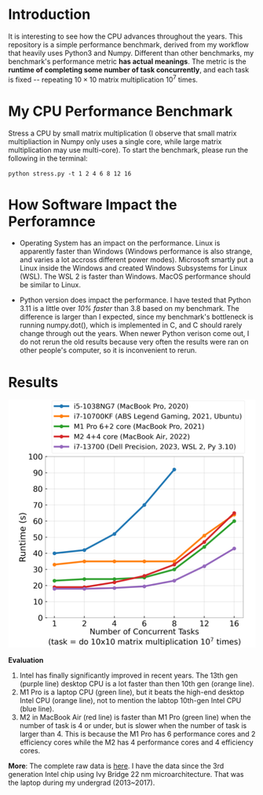 # Introduction
It is interesting to see how the CPU advances throughout the years. This repository is a simple performance benchmark, derived from my workflow that heavily uses Python3 and Numpy. 
Different than other benchmarks, my benchmark's performance metric **has actual meanings**. The metric is the **runtime of completing some number of task concurrently**, and each task is fixed -- repeating $10\times10$ matrix multiplication $10^7$ times.

# My CPU Performance Benchmark
Stress a CPU by small matrix multiplication (I observe that small matrix multipliaction in Numpy only uses a single core, while large matrix multiplication may use multi-core). To start the benchmark, please run the following in the terminal:
```
python stress.py -t 1 2 4 6 8 12 16
```
# How Software Impact the Perforamnce
- Operating System has an impact on the performance. Linux is apparently faster than Windows (Windows performance is also strange, and varies a lot accross different power modes). Microsoft smartly put a Linux inside the Windows and created Windows Subsystems for Linux (WSL). The WSL 2 is faster than Windows. MacOS performance should be similar to Linux.

- Python version does impact the performance. I have tested that Python 3.11 is a little over *10% faster* than 3.8 based on my benchmark. The difference is larger than I expected, since my benchmark's bottleneck is running numpy.dot(), which is implemented in C, and C should rarely change through out the years. When newer Python verison come out, I do not rerun the old results because very often the results were ran on other people's computer, so it is inconvenient to rerun. 

# Results

![cpu_perf](cpu_perf.png)

**Evaluation**
1. Intel has finally significantly improved in recent years. The 13th gen (purple line) desktop CPU is a lot faster than then 10th gen (orange line).
2. M1 Pro is a laptop CPU (green line), but it beats the high-end desktop Intel CPU (orange line), not to mention the labtop 10th-gen Intel CPU (blue line). 
3. M2 in MacBook Air (red line) is faster than M1 Pro (green line) when the number of task is 4 or under, but is slower when the number of task is larger than 4. This is because the M1 Pro has 6 performance cores and 2 efficiency cores while the M2 has 4 performance cores and 4 efficiency cores.


**More**: The complete raw data is [here](results). I have the data since the 3rd generation Intel chip using Ivy Bridge 22 nm microarchitecture. That was the laptop during my undergrad (2013~2017).
